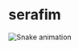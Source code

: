 # serafim

![Snake animation](https://github.com/ilv89c/ilv89c/blob/output/github-contribution-grid-snake.svg)

</div>
